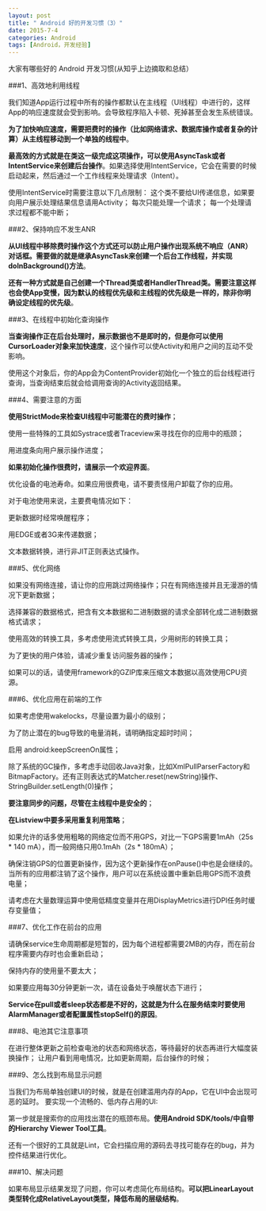 ```yaml
---
layout: post
title: " Android 好的开发习惯（3）"
date: 2015-7-4
categories: Android
tags: [Android，开发经验]
---
```


大家有哪些好的 Android 开发习惯(从知乎上边摘取和总结）

<!-- more -->


###1、高效地利用线程

我们知道App运行过程中所有的操作都默认在主线程（UI线程）中进行的，这样App的响应速度就会受到影响。会导致程序陷入卡顿、死掉甚至会发生系统错误。

**为了加快响应速度，需要把费时的操作（比如网络请求、数据库操作或者复杂的计算）从主线程移动到一个单独的线程中**。

**最高效的方式就是在类这一级完成这项操作，可以使用AsyncTask或者IntentService来创建后台操作**。如果选择使用IntentService，它会在需要的时候启动起来，然后通过一个工作线程来处理请求（Intent）。

使用IntentService时需要注意以下几点限制：
这个类不要给UI传递信息，如果要向用户展示处理结果信息请用Activity；
每次只能处理一个请求；
每一个处理请求过程都不能中断；

###2、保持响应不发生ANR

**从UI线程中移除费时操作这个方式还可以防止用户操作出现系统不响应（ANR）对话框。需要做的就是继承AsyncTask来创建一个后台工作线程，并实现doInBackground()方法**。

**还有一种方式就是自己创建一个Thread类或者HandlerThread类。需要注意这样也会使App变慢，因为默认的线程优先级和主线程的优先级是一样的，除非你明确设定线程的优先级**。

###3、在线程中初始化查询操作

**当查询操作正在后台处理时，展示数据也不是即时的，但是你可以使用CursorLoader对象来加快速度**，这个操作可以使Activity和用户之间的互动不受影响。

使用这个对象后，你的App会为ContentProvider初始化一个独立的后台线程进行查询，当查询结束后就会给调用查询的Activity返回结果。

###4、需要注意的方面

**使用StrictMode来检查UI线程中可能潜在的费时操作**；

使用一些特殊的工具如Systrace或者Traceview来寻找在你的应用中的瓶颈；

用进度条向用户展示操作进度；

**如果初始化操作很费时，请展示一个欢迎界面**。

优化设备的电池寿命。如果应用很费电，请不要责怪用户卸载了你的应用。

对于电池使用来说，主要费电情况如下：

更新数据时经常唤醒程序；

用EDGE或者3G来传递数据；

文本数据转换，进行非JIT正则表达式操作。

###5、优化网络

如果没有网络连接，请让你的应用跳过网络操作；只在有网络连接并且无漫游的情况下更新数据；

选择兼容的数据格式，把含有文本数据和二进制数据的请求全部转化成二进制数据格式请求；

使用高效的转换工具，多考虑使用流式转换工具，少用树形的转换工具；

为了更快的用户体验，请减少重复访问服务器的操作；

如果可以的话，请使用framework的GZIP库来压缩文本数据以高效使用CPU资源。

###6、优化应用在前端的工作

如果考虑使用wakelocks，尽量设置为最小的级别；

为了防止潜在的bug导致的电量消耗，请明确指定超时时间；

启用 android:keepScreenOn属性；

除了系统的GC操作，多考虑手动回收Java对象，比如XmlPullParserFactory和BitmapFactory。还有正则表达式的Matcher.reset(newString)操作、StringBuilder.setLength(0)操作；

**要注意同步的问题，尽管在主线程中是安全的**；

**在Listview中要多采用重复利用策略**；

如果允许的话多使用粗略的网络定位而不用GPS，对比一下GPS需要1mAh（25s * 140 mA），而一般网络只用0.1mAh（2s * 180mA）；

确保注销GPS的位置更新操作，因为这个更新操作在onPause()中也是会继续的。当所有的应用都注销了这个操作，用户可以在系统设置中重新启用GPS而不浪费电量；

请考虑在大量数理运算中使用低精度变量并在用DisplayMetrics进行DPI任务时缓存变量值；

###7、优化工作在前台的应用

请确保service生命周期都是短暂的，因为每个进程都需要2MB的内存，而在前台程序需要内存时也会重新启动；

保持内存的使用量不要太大；

如果要应用每30分钟更新一次，请在设备处于唤醒状态下进行；

**Service在pull或者sleep状态都是不好的，这就是为什么在服务结束时要使用AlarmManager或者配置属性stopSelf()的原因**。

###8、电池其它注意事项

在进行整体更新之前检查电池的状态和网络状态，等待最好的状态再进行大幅度装换操作；
让用户看到用电情况，比如更新周期，后台操作的时候；

###9、怎么找到布局显示问题

当我们为布局单独创建UI的时候，就是在创建滥用内存的App，它在UI中会出现可恶的延时。
要实现一个流畅的、低内存占用的UI:

第一步就是搜索你的应用找出潜在的瓶颈布局。**使用Android SDK/tools/中自带的Hierarchy Viewer Tool工具**。

还有一个很好的工具就是Lint，它会扫描应用的源码去寻找可能存在的bug，并为控件结果进行优化。

###10、解决问题

如果布局显示结果发现了问题，你可以考虑简化布局结构。**可以把LinearLayout类型转化成RelativeLayout类型，降低布局的层级结构**。